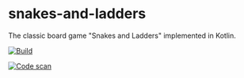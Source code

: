 # snakes-and-ladders

The classic board game "Snakes and Ladders" implemented in Kotlin.

[![Build](https://github.com/JarandDev/snakes-and-ladders/actions/workflows/build.yml/badge.svg)](https://github.com/JarandDev/snakes-and-ladders/actions/workflows/build.yml)

[![Code scan](https://github.com/JarandDev/snakes-and-ladders/actions/workflows/code-scan.yml/badge.svg)](https://github.com/JarandDev/snakes-and-ladders/actions/workflows/code-scan.yml)
